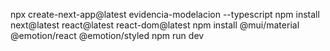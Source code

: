 npx create-next-app@latest evidencia-modelacion --typescript
npm install next@latest react@latest react-dom@latest 
npm install @mui/material @emotion/react @emotion/styled
npm run dev